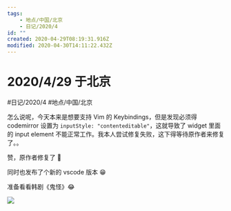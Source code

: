 ```yaml
---
tags:
    - 地点/中国/北京
    - 日记/2020/4
id: ""
created: 2020-04-29T08:19:31.916Z
modified: 2020-04-30T14:11:22.432Z
---
```

# 2020/4/29 于北京
#日记/2020/4 #地点/中国/北京  

怎么说呢，今天本来是想要支持 Vim 的 Keybindings，但是发现必须得 codemirror 设置为 `inputStyle: "contenteditable"`，这就导致了 widget 里面的 input element 不能正常工作。我本人尝试修复失败，这下得等待原作者来修复了。。
  
赞，原作者修复了 :full_moon_with_face: 

同时也发布了个新的 vscode 版本 :grin: 

准备看看韩剧《鬼怪》:joy: 

![](https://ss0.bdstatic.com/70cFuHSh_Q1YnxGkpoWK1HF6hhy/it/u=3150444092,2353491732&fm=26&gp=0.jpg)
